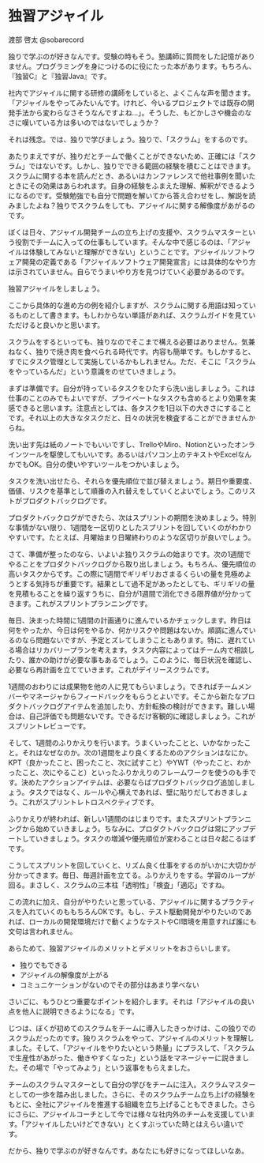 # 独習アジャイル

<div class="flushright">渡部 啓太 @sobarecord</div>

独りで学ぶのが好きなんです。受験の時もそう。塾講師に質問をした記憶がありません。プログラミングを身につけるのに役にたった本があります。もちろん、『独習C』と『独習Java』です。

社内でアジャイルに関する研修の講師をしていると、よくこんな声を聞きます。「アジャイルをやってみたいんです。けれど、今いるプロジェクトでは既存の開発手法から変わらなさそうなんですよね…」。そうした、もどかしさや機会のなさに嘆いている方は多いのではないでしょうか？

それは残念。では、独りで学びましょう。独りで、「スクラム」をするのです。

あたりまえですが、独りだとチームで働くことができないため、正確には「スクラム」ではないです。しかし、独りでできる範囲の経験を積むことはできます。スクラムに関する本を読んだとき、あるいはカンファレンスで他社事例を聞いたときにその効果はあらわれます。自身の経験をふまえた理解、解釈ができるようになるのです。受験勉強でも自分で問題を解いてから答え合わせをし、解説を読みましたよね？独りでスクラムをしても、アジャイルに関する解像度があがるのです。

ぼくは日々、アジャイル開発チームの立ち上げの支援や、スクラムマスターという役割でチームに入っての仕事もしています。そんな中で感じるのは、「アジャイルは体験してみないと理解ができない」ということです。アジャイルソフトウェア開発の定義である「アジャイルソフトウェア開発宣言」には具体的なやり方は示されていません。自らでうまいやり方を見つけていく必要があるのです。

独習アジャイルをしましょう。

ここから具体的な進め方の例を紹介しますが、スクラムに関する用語は知っているものとして書きます。もしわからない単語があれば、スクラムガイドを見ていただけると良いかと思います。

スクラムをするといっても、独りなのでそこまで構える必要はありません。気兼ねなく、独りで焼き肉を食べられる時代です。内容も簡単です。もしかすると、すでにタスク管理として実施しているかもしれません。ただ、そこに「スクラムをやっているんだ」という意識をのせていきましょう。

まずは準備です。自分が持っているタスクをひたすら洗い出しましょう。これは仕事のことのみでもよいですが、プライベートなタスクも含めるとより効果を実感できると思います。注意点としては、各タスクを1日以下の大きさにすることです。それ以上の大きなタスクだと、日々の状況を検査することができませんからね。

洗い出す先は紙のノートでもいいですし、TrelloやMiro、Notionといったオンラインツールを駆使してもいいです。あるいはパソコン上のテキストやExcelなんかでもOK。自分の使いやすいツールをつかいましょう。

タスクを洗い出せたら、それらを優先順位で並び替えましょう。期日や重要度、価値、リスクを基準として順番の入れ替えをしていくとよいでしょう。このリストがプロダクトバックログです。

プロダクトバックログができたら、次はスプリントの期間を決めましょう。特別な事情がない限り、1週間を一区切りとしたスプリントを回していくのがわかりやすいです。たとえば、月曜始まり日曜終わりのような区切りが良いでしょう。

さて、準備が整ったのなら、いよいよ独りスクラムの始まりです。次の1週間でやることをプロダクトバックログから取り出しましょう。もちろん、優先順位の高いタスクからです。この際に1週間でギリギリおさまるくらいの量を見極めようとする気持ちが重要です。結果として過不足があったとしても、ギリギリの量を見積もることを繰り返すうちに、自分が1週間で消化できる限界値が分かってきます。これがスプリントプランニングです。

毎日、決まった時間に1週間の計画通りに進んでいるかチェックします。昨日は何をやったか、今日は何をやるか、何かリスクや問題はないか。順調に進んでいるのなら問題ないですが、予定とズレてしまうこともあります。特に、遅れている場合はリカバリープランを考えます。タスク内容によってはチーム内で相談したり、誰かの助けが必要な事もあるでしょう。このように、毎日状況を確認し、必要なら再計画を立てていきます。これがデイリースクラムです。

1週間のおわりには成果物を他の人に見てもらいましょう。できればチームメンバーやマネージャからフィードバックをもらうとよいです。そこから新たなプロダクトバックログアイテムを追加したり、方針転換の検討ができます。難しい場合は、自己評価でも問題ないです。できるだけ客観的に確認しましょう。これがスプリントレビューです。

そして、1週間のふりかえりを行います。うまくいったことと、いかなかったこと。それはなぜなのか。次の1週間をより良くするためのアクションはなにか。KPT（良かったこと、困ったこと、次に試すこと）やYWT（やったこと、わかったこと、次にやること）といったふりかえりのフレームワークを使うのも手です。決めたアクションアイテムは、必要ならばプロダクトバックログ追加しましょう。タスクではなく、ルールや心構えであれば、壁に貼りだしておきましょう。これがスプリントレトロスペクティブです。

ふりかえりが終われば、新しい1週間のはじまりです。またスプリントプランニングから始めていきましょう。ちなみに、プロダクトバックログは常にアップデートしていきましょう。タスクの増減や優先順位が変わることは日々起こるはずです。

こうしてスプリントを回していくと、リズム良く仕事をするのがいかに大切かが分かってきます。毎日、毎週計画を立てる。ふりかえりをする。学習のループが回る。まさしく、スクラムの三本柱「透明性」「検査」「適応」ですね。

この流れに加え、自分がやりたいと思っている、アジャイルに関するプラクティスを入れていくのももちろんOKです。もし、テスト駆動開発がやりたいのであれば、ローカルの開発環境だけで動くようなテストやCI環境を用意すれば誰にも文句は言われません。

あらためて、独習アジャイルのメリットとデメリットをおさらいします。

 - 独りでもできる
 - アジャイルの解像度が上がる
 - コミュニケーションがないのでその部分はあまり学べない

さいごに、もうひとつ重要なポイントを紹介します。それは「アジャイルの良い点を他人に説明できるようになる」です。

じつは、ぼくが初めてのスクラムをチームに導入したきっかけは、この独りでのスクラムだったのです。独りスクラムをやって、アジャイルのメリットを理解しました。そして、「アジャイルをやりたいという熱量」にプラスして、「スクラムで生産性があがった、働きやすくなった」という話をマネージャーに説きました。その場で「やってみよう」という返事をもらえました。

チームのスクラムマスターとして自分の学びをチームに注入。スクラムマスターとしての一歩を踏み出しました。さらに、そのスクラムチーム立ち上げの経験をもとに、全社にアジャイルを推進する組織を立ち上げることもできました。さらにさらに、アジャイルコーチとして今では様々な社内外のチームを支援しています。「アジャイルしたいけどできない」とくすぶっていた時とはえらい違いです。

だから、独りで学ぶのが好きなんです。あなたにも好きになってほしいなあ。